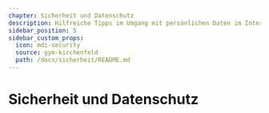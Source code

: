 ```yaml
---
chapter: Sicherheit und Datenschutz
description: Hilfreiche Tipps im Umgang mit persönlichen Daten im Internet
sidebar_position: 5
sidebar_custom_props:
  icon: mdi-security
  source: gym-kirchenfeld
  path: /docs/sicherheit/README.md
---
```


# Sicherheit und Datenschutz



<FeatureCategories />

